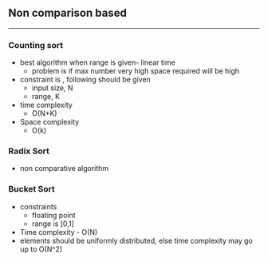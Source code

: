 ## Non comparison based
---
### Counting sort
- best algorithm when range is given- linear time
	- problem is if max number very high space required will be high
- constraint is , following should be given 
	- input size, N
	- range, K
- time complexity
	- O(N+K)
- Space complexity
	- O(k)
### Radix Sort
- non comparative algorithm


### Bucket Sort
- constraints
	- floating point
	- range is [0,1]
- Time complexity - O(N)
- elements should be uniformly distributed, else time complexity may go up to O(N^2)